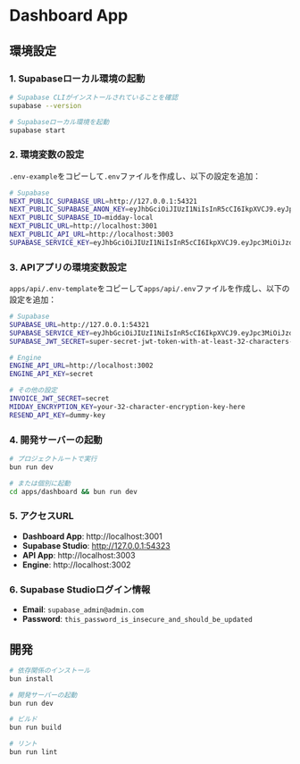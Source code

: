 # Dashboard App

## 環境設定

### 1. Supabaseローカル環境の起動

```bash
# Supabase CLIがインストールされていることを確認
supabase --version

# Supabaseローカル環境を起動
supabase start
```

### 2. 環境変数の設定

`.env-example`をコピーして`.env`ファイルを作成し、以下の設定を追加：

```bash
# Supabase
NEXT_PUBLIC_SUPABASE_URL=http://127.0.0.1:54321
NEXT_PUBLIC_SUPABASE_ANON_KEY=eyJhbGciOiJIUzI1NiIsInR5cCI6IkpXVCJ9.eyJpc3MiOiJzdXBhYmFzZS1kZW1vIiwicm9sZSI6ImFub24iLCJleHAiOjE5ODM4MTI5OTZ9.CRXP1A7WOeoJeXxjNni43kdQwgnWNReilDMblYTn_I0
NEXT_PUBLIC_SUPABASE_ID=midday-local
NEXT_PUBLIC_URL=http://localhost:3001
NEXT_PUBLIC_API_URL=http://localhost:3003
SUPABASE_SERVICE_KEY=eyJhbGciOiJIUzI1NiIsInR5cCI6IkpXVCJ9.eyJpc3MiOiJzdXBhYmFzZS1kZW1vIiwicm9sZSI6InNlcnZpY2Vfcm9sZSIsImV4cCI6MTk4MzgxMjk5Nn0.EGIM96RAZx35lJzdJsyH-qQwv8Hdp7fsn3W0YpN81IU
```

### 3. APIアプリの環境変数設定

`apps/api/.env-template`をコピーして`apps/api/.env`ファイルを作成し、以下の設定を追加：

```bash
# Supabase
SUPABASE_URL=http://127.0.0.1:54321
SUPABASE_SERVICE_KEY=eyJhbGciOiJIUzI1NiIsInR5cCI6IkpXVCJ9.eyJpc3MiOiJzdXBhYmFzZS1kZW1vIiwicm9sZSI6InNlcnZpY2Vfcm9sZSIsImV4cCI6MTk4MzgxMjk5Nn0.EGIM96RAZx35lJzdJsyH-qQwv8Hdp7fsn3W0YpN81IU
SUPABASE_JWT_SECRET=super-secret-jwt-token-with-at-least-32-characters-long

# Engine
ENGINE_API_URL=http://localhost:3002
ENGINE_API_KEY=secret

# その他の設定
INVOICE_JWT_SECRET=secret
MIDDAY_ENCRYPTION_KEY=your-32-character-encryption-key-here
RESEND_API_KEY=dummy-key
```

### 4. 開発サーバーの起動

```bash
# プロジェクトルートで実行
bun run dev

# または個別に起動
cd apps/dashboard && bun run dev
```

### 5. アクセスURL

- **Dashboard App**: http://localhost:3001
- **Supabase Studio**: http://127.0.0.1:54323
- **API App**: http://localhost:3003
- **Engine**: http://localhost:3002

### 6. Supabase Studioログイン情報

- **Email**: `supabase_admin@admin.com`
- **Password**: `this_password_is_insecure_and_should_be_updated`

## 開発

```bash
# 依存関係のインストール
bun install

# 開発サーバーの起動
bun run dev

# ビルド
bun run build

# リント
bun run lint
```
